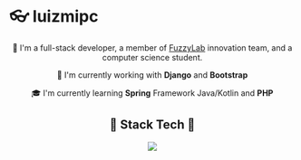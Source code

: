 # 👓 luizmipc
<p align="center">
🌝 I'm a full-stack developer, a member of <a href="https://fuzzylab.tech/">FuzzyLab</a> innovation team, and a computer science student.
</p>
<p align="center">
	💼 I'm currently working with <strong>Django</strong> and <strong>Bootstrap</strong>
</p>
<p align="center">
🎓 I'm currently learning <strong>Spring</strong> Framework Java/Kotlin and <strong>PHP</strong>
</p>

<h2 align="center">🔧 Stack Tech 🔧</h2>
<p align="center">
  <a href="https://skillicons.dev">
    <img src="https://skillicons.dev/icons?i=django,docker,javascript,bootstrap" />
  </a>
</p>